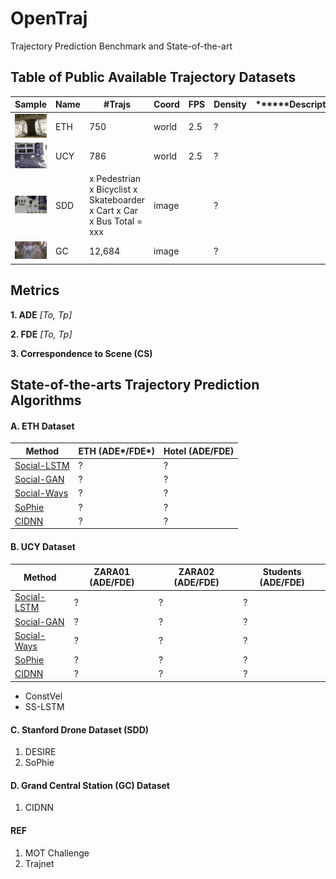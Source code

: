 # OpenTraj
Trajectory Prediction Benchmark and State-of-the-art


## Table of Public Available Trajectory Datasets

| Sample	                           | Name |	\#Trajs | Coord | FPS |	Density |	\*\*\*\*\*\*Description\*\*\*\*\*\* |	REF |
| ---------------------------------- | ---- | -------- | ----- | --- | -------- | ----- | ---- |
| ![](ETH/seq_eth/reference.png)     | ETH  | 750      | world | 2.5 | ?        |       | [website](http://www.vision.ee.ethz.ch/~stefpell/lta/index.html) [paper](https://ethz.ch/content/dam/ethz/special-interest/baug/igp/photogrammetry-remote-sensing-dam/documents/pdf/pellegrini09iccv.pdf)| 
| ![](UCY/data_zara01/reference.png) | UCY  | 786      | world | 2.5 | ?        |       | [website](https://graphics.cs.ucy.ac.cy/research/downloads/crowd-data) [paper](https://onlinelibrary.wiley.com/doi/full/10.1111/j.1467-8659.2007.01089.x)| 
| ![](SDD/coupa/video3/reference.jpg)| SDD  | x Pedestrian x Bicyclist x Skateboarder	x Cart	x Car	x Bus Total = xxx  | image |     | ?        |       | [website](http://cvgl.stanford.edu/projects/uav_data) [paper](http://svl.stanford.edu/assets/papers/ECCV16social.pdf)|
| ![](GC/reference.png)              | GC   | 12,684   | image |     | ?        |       | [dropbox](https://www.dropbox.com/s/7y90xsxq0l0yv8d/cvpr2015_pedestrianWalkingPathDataset.rar) [paper](http://openaccess.thecvf.com/content_cvpr_2015/html/Yi_Understanding_Pedestrian_Behaviors_2015_CVPR_paper.html)|


## Metrics
**1. ADE** _[To, Tp]_

**2. FDE** _[To, Tp]_

**3. Correspondence to Scene (CS)**

## State-of-the-arts Trajectory Prediction Algorithms
#### A. ETH Dataset
| Method	         | ETH (ADE*/FDE*) |	Hotel (ADE/FDE) |
| ---------------- | --------------- | ---------------- |
| [Social-LSTM]()  | ? | ? |
| [Social-GAN](https://github.com/agrimgupta92/sgan)   | ? | ? |
| [Social-Ways](https://github.com/amiryanj/socialways)  | ? | ? |
| [SoPhie]()       | ? | ? |
| [CIDNN]()        | ? | ? |

#### B. UCY Dataset
| Method           | ZARA01 (ADE/FDE) | ZARA02 (ADE/FDE) | Students (ADE/FDE) |
| ---------------- | ---------------- | ---------------- | ------------------ |
| [Social-LSTM]()  | ? | ? | ? |
| [Social-GAN](https://github.com/agrimgupta92/sgan)   | ? | ? | ? |
| [Social-Ways](https://github.com/amiryanj/socialways)  | ? | ? | ? |
| [SoPhie]()       | ? | ? | ? |
| [CIDNN]()        | ? | ? | ? |

- ConstVel
- SS-LSTM

#### C. Stanford Drone Dataset (SDD)
1. DESIRE
2. SoPhie

#### D. Grand Central Station (GC) Dataset
1. CIDNN

#### REF
1. MOT Challenge
2. Trajnet


